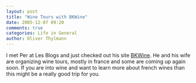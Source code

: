 ```yaml
---
layout: post
title: "Wine Tours with BKWine"
date: 2005-12-07 09:20
comments: true
categories: Life in General
author: Oliver Thylmann
---
```





I met Per at Les Blogs and just checked out his site [BKWine](http://www.bkwine.com/international/in_english.htm). He and his wife are organizing wine tours, mostly in france and some are coming up again soon. If you are into wine and want to learn more about french wines than this might be a really good trip for you.







